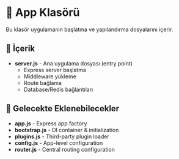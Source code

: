 # 📱 App Klasörü

Bu klasör uygulamanın başlatma ve yapılandırma dosyalarını içerir.

## 📁 İçerik

- **server.js** - Ana uygulama dosyası (entry point)
  - Express server başlatma
  - Middleware yükleme
  - Route bağlama
  - Database/Redis bağlantıları

## 🚀 Gelecekte Eklenebilecekler

- **app.js** - Express app factory
- **bootstrap.js** - DI container & initialization
- **plugins.js** - Third-party plugin loader
- **config.js** - App-level configuration
- **router.js** - Central routing configuration
